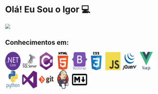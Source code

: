 # Olá! Eu Sou o Igor 💻

![](https://github-readme-stats.vercel.app/api?username=igoroi)

## Conhecimentos em:
<div> 
  <img align="center" alt="Igor-NetCore" height="60" width="50" src="https://github.com/devicons/devicon/blob/master/icons/dotnetcore/dotnetcore-original.svg">
  <img align="center" alt="Igor-SQL" height="60" width="50" src="https://github.com/devicons/devicon/blob/master/icons/microsoftsqlserver/microsoftsqlserver-plain-wordmark.svg">
  <img align="center" alt="Igor-CSharp" height="60" width="50" src="https://github.com/devicons/devicon/blob/master/icons/csharp/csharp-original.svg">
  
  <img align="center" alt="Igor-HTML5" height="60" width="50" src="https://github.com/devicons/devicon/blob/master/icons/html5/html5-original-wordmark.svg">
  <img align="center" alt="Igor-Bootstrap" height="60" width="50" src="https://github.com/devicons/devicon/blob/master/icons/bootstrap/bootstrap-plain-wordmark.svg">
  <img align="center" alt="Igor-CSS3" height="60" width="50" src="https://github.com/devicons/devicon/blob/master/icons/css3/css3-original-wordmark.svg">
  <img align="center" alt="Igor-JS" height="60" width="50" src="https://github.com/devicons/devicon/blob/master/icons/javascript/javascript-original.svg">
  <img align="center" alt="Igor-JQuery" height="60" width="50" src="https://github.com/devicons/devicon/blob/master/icons/jquery/jquery-original-wordmark.svg">
  <img align="center" alt="Igor-Vue" height="60" width="50" src="https://github.com/devicons/devicon/blob/master/icons/vuejs/vuejs-original-wordmark.svg">
  <img align="center" alt="Igor-Python" height="60" width="50" src="https://github.com/devicons/devicon/blob/master/icons/python/python-original-wordmark.svg"> 
  
  <img align="center" alt="Igor-VisualStudio" height="60" width="50" src="https://github.com/devicons/devicon/blob/master/icons/visualstudio/visualstudio-plain.svg">
  <img align="center" alt="Igor-Git" height="60" width="50" src="https://github.com/devicons/devicon/blob/master/icons/git/git-original-wordmark.svg">
  <img align="center" alt="Igor-Jenkins" height="60" width="50" src="https://github.com/devicons/devicon/blob/master/icons/jenkins/jenkins-original.svg">
  <img align="center" alt="Igor-Markdown" height="60" width="50" src="https://github.com/devicons/devicon/blob/master/icons/markdown/markdown-original.svg">
</div>
